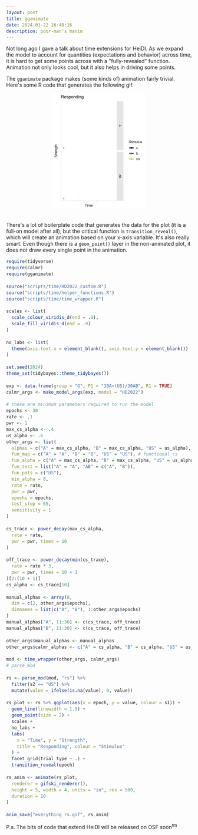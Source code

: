 ```yaml
---
layout: post
title: gganimate
date: 2024-01-22 16:40:16
description: poor-man's manim
---
```


Not long ago I gave a talk about time extensions for HeiDI. As we expand the model to account for quantities (expectations and behavior) across time, it is hard to get some points across with a "fully-revealed" function. Animation not only looks cool, but it also helps in driving some points.

The `gganimate` package makes (some kinds of) animation fairly trivial. Here's some R code that generates the following gif.

<center><img src="/assets/gif/everything_rs.gif" width="50%"></center><br>


There's a lot of boilerplate code that generates the data for the plot (it is a full-on model after all), but the critical function is `transition_reveal()`, which will create an animation based on your x-axis variable. It's also really smart. Even though there is a `geom_point()` layer in the non-animated plot, it does not draw every single point in the animation.

```R
require(tidyverse)
require(calmr)
require(gganimate)

source("scripts/time/HD2022_custom.R")
source("scripts/time/helper_functions.R")
source("scripts/time/time_wrapper.R")

scales <- list(
  scale_colour_viridis_d(end = .9),
  scale_fill_viridis_d(end = .9)
)

no_labs <- list(
  theme(axis.text.x = element_blank(), axis.text.y = element_blank())
)

set.seed(2024)
theme_set(tidybayes::theme_tidybayes())

exp <- data.frame(group = "G", P1 = "30A>(US)/30AB", R1 = TRUE)
calmr_args <- make_model_args(exp, model = "HD2022")

# these are minimum parameters required to run the model
epochs <- 30
rate <- .1
pwr <- 1
max_cs_alpha <- .4
us_alpha <- .6
other_args <- list(
  alphas = c("A" = max_cs_alpha, "B" = max_cs_alpha, "US" = us_alpha),
  fun_map = c("A" = "A", "B" = "B", "US" = "US"), # functional cs
  fun_alpha = c("A" = max_cs_alpha, "B" = max_cs_alpha, "US" = us_alpha),
  fun_test = list("A" = "A", "AB" = c("A", "B")),
  fun_pots = c("US"),
  min_alpha = 0,
  rate = rate,
  pwr = pwr,
  epochs = epochs,
  test_step = 60,
  sensitivity = 1
)

cs_trace <- power_decay(max_cs_alpha,
  rate = rate,
  pwr = pwr, times = 10
)

off_trace <- power_decay(min(cs_trace),
  rate = rate * 3,
  pwr = pwr, times = 10 + 1
)[2:(10 + 1)]
cs_alpha <- cs_trace[10]

manual_alphas <- array(0,
  dim = c(2, other_args$epochs),
  dimnames = list(c("A", "B"), 1:other_args$epochs)
)
manual_alphas["A", 11:30] <- c(cs_trace, off_trace)
manual_alphas["B", 11:30] <- c(cs_trace, off_trace)

other_args$manual_alphas <- manual_alphas
other_args$calmr_alphas <- c("A" = cs_alpha, "B" = cs_alpha, "US" = us_alpha)

mod <- time_wrapper(other_args, calmr_args)
# parse_mod

rs <- parse_mod(mod, "rs") %>%
  filter(s2 == "US") %>%
  mutate(value = ifelse(is.na(value), 0, value))

rs_plot <- rs %>% ggplot(aes(x = epoch, y = value, colour = s1)) +
  geom_line(linewidth = 1.5) +
  geom_point(size = 2) +
  scales +
  no_labs +
  labs(
    x = "Time", y = "Strength",
    title = "Responding", colour = "Stimulus"
  ) +
  facet_grid(trial_type ~ .) +
  transition_reveal(epoch)

rs_anim <- animate(rs_plot,
  renderer = gifski_renderer(),
  height = 5, width = 4, units = "in", res = 500,
  duration = 10
)

anim_save("everything_rs.gif", rs_anim)
```

P.s. The bits of code that extend HeiDI will be released on OSF soon<sup>tm</sup>